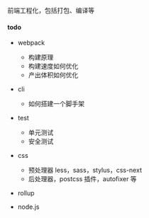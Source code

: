 前端工程化，包括打包、编译等

#### todo

- webpack

    - 构建原理
    - 构建速度如何优化
    - 产出体积如何优化

- cli

    - 如何搭建一个脚手架

- test

    - 单元测试
    - 安全测试

- css

    - 预处理器 less，sass，stylus，css-next
    - 后处理器，postcss 插件，autofixer 等

- rollup

- node.js